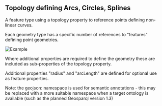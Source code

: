## Topology defining Arcs, Circles, Splines

A feature type using a topology property to reference points defining non-linear curves.

Each geometry type has a specific number of references to "features" defining point geometries.

![Example](@@assets@@/arc.png)

Where additional properties are required to define the geometry these are included as sub-properties of the topology property.

Additional properties "radius" and "arcLength" are defined for optional use as feature properties.

Note: the geojson: namespace is used for semantic annotations - this may be replaced with a more suitable namespace when a target ontology is available (such as the planned Geosparql version 1.3)


